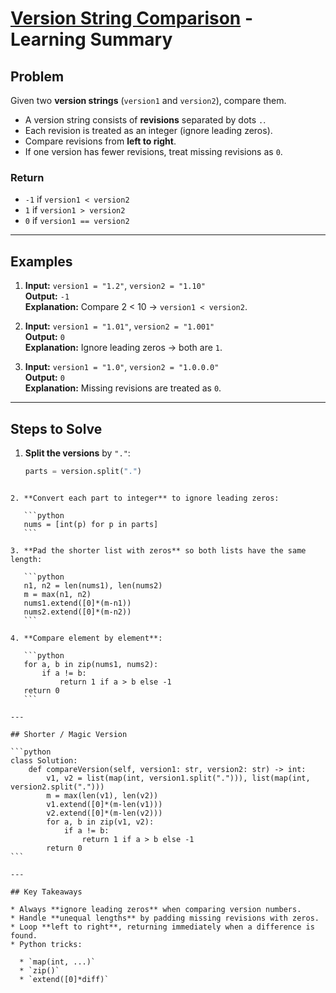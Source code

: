 # [Version String Comparison](https://leetcode.com/problems/compare-version-numbers/description/) - Learning Summary

## Problem
Given two **version strings** (`version1` and `version2`), compare them.  
- A version string consists of **revisions** separated by dots `.`.  
- Each revision is treated as an integer (ignore leading zeros).  
- Compare revisions from **left to right**.  
- If one version has fewer revisions, treat missing revisions as `0`.

### Return
- `-1` if `version1 < version2`  
- `1` if `version1 > version2`  
- `0` if `version1 == version2`  

---

## Examples

1. **Input:** `version1 = "1.2"`, `version2 = "1.10"`  
   **Output:** `-1`  
   **Explanation:** Compare 2 < 10 → `version1 < version2`.

2. **Input:** `version1 = "1.01"`, `version2 = "1.001"`  
   **Output:** `0`  
   **Explanation:** Ignore leading zeros → both are `1`.

3. **Input:** `version1 = "1.0"`, `version2 = "1.0.0.0"`  
   **Output:** `0`  
   **Explanation:** Missing revisions are treated as `0`.

---

## Steps to Solve

1. **Split the versions** by `"."`:  
   ```python
   parts = version.split(".")
````

2. **Convert each part to integer** to ignore leading zeros:

   ```python
   nums = [int(p) for p in parts]
   ```

3. **Pad the shorter list with zeros** so both lists have the same length:

   ```python
   n1, n2 = len(nums1), len(nums2)
   m = max(n1, n2)
   nums1.extend([0]*(m-n1))
   nums2.extend([0]*(m-n2))
   ```

4. **Compare element by element**:

   ```python
   for a, b in zip(nums1, nums2):
       if a != b:
           return 1 if a > b else -1
   return 0
   ```

---

## Shorter / Magic Version

```python
class Solution:
    def compareVersion(self, version1: str, version2: str) -> int:
        v1, v2 = list(map(int, version1.split("."))), list(map(int, version2.split(".")))
        m = max(len(v1), len(v2))
        v1.extend([0]*(m-len(v1)))
        v2.extend([0]*(m-len(v2)))
        for a, b in zip(v1, v2):
            if a != b:
                return 1 if a > b else -1
        return 0
```

---

## Key Takeaways

* Always **ignore leading zeros** when comparing version numbers.
* Handle **unequal lengths** by padding missing revisions with zeros.
* Loop **left to right**, returning immediately when a difference is found.
* Python tricks:

  * `map(int, ...)`
  * `zip()`
  * `extend([0]*diff)`

